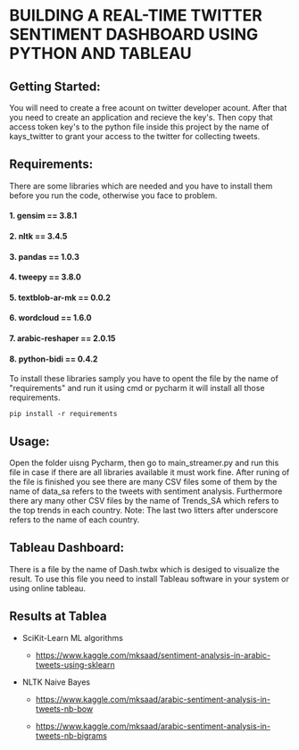 # BUILDING A REAL-TIME TWITTER SENTIMENT DASHBOARD USING PYTHON AND TABLEAU
 
## Getting Started:

You will need to create a free acount on twitter developer acount. After that you need to create an application and recieve the key's. Then copy that access token key's to the python
file inside this project by the name of kays_twitter to grant your access to the twitter for collecting tweets.

## Requirements:

There are some libraries which are needed and you have to install them before you run the code, otherwise you face to problem.

#### 1. gensim == 3.8.1
#### 2. nltk == 3.4.5
#### 3. pandas == 1.0.3
#### 4. tweepy == 3.8.0
#### 5. textblob-ar-mk == 0.0.2

#### 6. wordcloud == 1.6.0
#### 7. arabic-reshaper == 2.0.15
#### 8. python-bidi == 0.4.2

To install these libraries samply you have to opent the file by the name of "requirements" and run it using cmd or pycharm it will
install all those requirements.

```
pip install -r requirements
```

## Usage:
Open the folder uisng Pycharm, then go to main_streamer.py and run this file in case if there are all libraries available it must work fine. After runing of the file is finished you see there are many CSV files some of them by the name of data_sa refers to the tweets with sentiment analysis. Furthermore there ary many other CSV files by the name of Trends_SA which refers to the top trends in each country.
Note: The last two litters after underscore refers to the name of each country.

## Tableau Dashboard:
There is a file by the name of Dash.twbx which is desiged to visualize the result. To use this file you need to install Tableau software in your system or using online tableau.





## Results at Tablea 
* SciKit-Learn ML algorithms 
    * https://www.kaggle.com/mksaad/sentiment-analysis-in-arabic-tweets-using-sklearn

* NLTK Naive Bayes 
    * https://www.kaggle.com/mksaad/arabic-sentiment-analysis-in-tweets-nb-bow

    * https://www.kaggle.com/mksaad/arabic-sentiment-analysis-in-tweets-nb-bigrams

